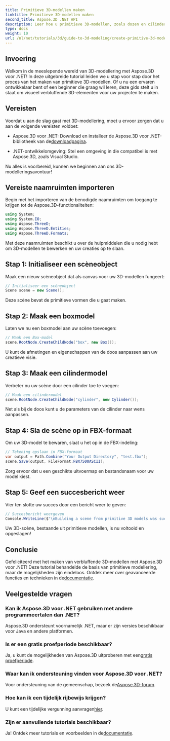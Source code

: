 ```yaml
---
title: Primitieve 3D-modellen maken
linktitle: Primitieve 3D-modellen maken
second_title: Aspose.3D .NET API
description: Leer hoe u primitieve 3D-modellen, zoals dozen en cilinders, kunt maken en aanpassen en deze moeiteloos in FBX-formaat kunt opslaan.
type: docs
weight: 10
url: /nl/net/tutorials/3d/guide-to-3d-modeling/create-primitive-3d-modeling/
---
```

## Invoering

Welkom in de meeslepende wereld van 3D-modellering met Aspose.3D voor .NET! In deze uitgebreide tutorial leiden we u stap voor stap door het proces van het maken van primitieve 3D-modellen. Of u nu een ervaren ontwikkelaar bent of een beginner die graag wil leren, deze gids stelt u in staat om visueel verbluffende 3D-elementen voor uw projecten te maken.

## Vereisten

Voordat u aan de slag gaat met 3D-modellering, moet u ervoor zorgen dat u aan de volgende vereisten voldoet:

-  Aspose.3D voor .NET: Download en installeer de Aspose.3D voor .NET-bibliotheek van de[downloadpagina](https://releases.aspose.com/3d/net/).
  
- .NET-ontwikkelomgeving: Stel een omgeving in die compatibel is met Aspose.3D, zoals Visual Studio.

Nu alles is voorbereid, kunnen we beginnen aan ons 3D-modelleringsavontuur!

## Vereiste naamruimten importeren

Begin met het importeren van de benodigde naamruimten om toegang te krijgen tot de Aspose.3D-functionaliteiten:

```csharp
using System;
using System.IO;
using Aspose.ThreeD;
using Aspose.ThreeD.Entities;
using Aspose.ThreeD.Formats;
```

Met deze naamruimten beschikt u over de hulpmiddelen die u nodig hebt om 3D-modellen te bewerken en uw creaties op te slaan.

## Stap 1: Initialiseer een scèneobject

Maak een nieuw scèneobject dat als canvas voor uw 3D-modellen fungeert:

```csharp
// Initialiseer een scèneobject
Scene scene = new Scene();
```

Deze scène bevat de primitieve vormen die u gaat maken.

## Stap 2: Maak een boxmodel

Laten we nu een boxmodel aan uw scène toevoegen:

```csharp
// Maak een Box-model
scene.RootNode.CreateChildNode("box", new Box());
```

U kunt de afmetingen en eigenschappen van de doos aanpassen aan uw creatieve visie.

## Stap 3: Maak een cilindermodel

Verbeter nu uw scène door een cilinder toe te voegen:

```csharp
// Maak een cilindermodel
scene.RootNode.CreateChildNode("cylinder", new Cylinder());
```

Net als bij de doos kunt u de parameters van de cilinder naar wens aanpassen.

## Stap 4: Sla de scène op in FBX-formaat

Om uw 3D-model te bewaren, slaat u het op in de FBX-indeling:

```csharp
// Tekening opslaan in FBX-formaat
var output = Path.Combine("Your Output Directory", "test.fbx");
scene.Save(output, FileFormat.FBX7500ASCII);
```

Zorg ervoor dat u een geschikte uitvoermap en bestandsnaam voor uw model kiest.

## Stap 5: Geef een succesbericht weer

Vier ten slotte uw succes door een bericht weer te geven:

```csharp
// Succesbericht weergeven
Console.WriteLine($"\nBuilding a scene from primitive 3D models was successful.\nFile saved at {output}");
```

Uw 3D-scène, bestaande uit primitieve modellen, is nu voltooid en opgeslagen!

## Conclusie

 Gefeliciteerd met het maken van verbluffende 3D-modellen met Aspose.3D voor .NET! Deze tutorial behandelde de basis van primitieve modellering, maar de mogelijkheden zijn eindeloos. Ontdek meer over geavanceerde functies en technieken in de[documentatie](https://reference.aspose.com/3d/net/).

## Veelgestelde vragen

### Kan ik Aspose.3D voor .NET gebruiken met andere programmeertalen dan .NET?

Aspose.3D ondersteunt voornamelijk .NET, maar er zijn versies beschikbaar voor Java en andere platformen.

### Is er een gratis proefperiode beschikbaar?

 Ja, u kunt de mogelijkheden van Aspose.3D uitproberen met een[gratis proefperiode](https://releases.aspose.com/).

### Waar kan ik ondersteuning vinden voor Aspose.3D voor .NET?

Voor ondersteuning van de gemeenschap, bezoek de[Aspose.3D-forum](https://forum.aspose.com/c/3d/18).

### Hoe kan ik een tijdelijk rijbewijs krijgen?

 U kunt een tijdelijke vergunning aanvragen[hier](https://purchase.conholdate.com/temporary-license/).

### Zijn er aanvullende tutorials beschikbaar?

 Ja! Ontdek meer tutorials en voorbeelden in de[documentatie](https://reference.aspose.com/3d/net/).